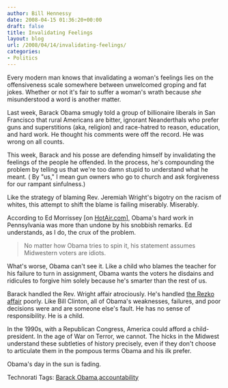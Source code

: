 ```yaml
---
author: Bill Hennessy
date: 2008-04-15 01:36:20+00:00
draft: false
title: Invalidating Feelings
layout: blog
url: /2008/04/14/invalidating-feelings/
categories:
- Politics
---
```


Every modern man knows that invalidating a woman's feelings lies on the offensiveness scale somewhere between unwelcomed groping and fat jokes. Whether or not it's fair to suffer a woman's wrath because _she_ misunderstood a word is another matter.

 

Last week, Barack Obama smugly told a group of billionaire liberals in San Francisco that rural Americans are bitter, ignorant Neanderthals who prefer guns and superstitions (aka, religion) and race-hatred to reason, education, and hard work. He thought his comments were off the record. He was wrong on all counts.

 

This week, Barack and his posse are defending himself by invalidating the feelings of the people he offended. In the process, he's compounding the problem by telling us that we're too damn stupid to understand what he meant. ( By "us," I mean gun owners who go to church and ask forgiveness for our rampant sinfulness.)

 

Like the strategy of blaming Rev. Jeremiah Wright's bigotry on the racism of whites, this attempt to shift the blame is failing miserably. Miserably.

 

According to Ed Morrissey [on [HotAir.com](https://hotair.com/archives/2008/04/14/bad-news-for-barack-media-moving-beyond-bitter/)], Obama's hard work in Pennsylvania was more than undone by his snobbish remarks. Ed understands, as I do, the crux of the problem.

 

>   
> 
> No matter how Obama tries to spin it, his statement assumes Midwestern voters are idiots.
> 
> 

 

What's worse, Obama can't see it. Like a child who blames the teacher for his failure to turn in assignment, Obama wants the voters he disdains and ridicules to forgive him solely because he's smarter than the rest of us.

 

Barack handled the Rev. Wright affair atrociously. He's handled [the Rezko affair](https://hotair.com/archives/2008/04/14/obama-met-auchi-through-rezko-in-2004/) poorly. Like Bill Clinton, all of Obama's weaknesses, failures, and poor decisions were and are someone else's fault. He has no sense of responsibility. He is a child.

 

In the 1990s, with a Republican Congress, America could afford a child-president. In the age of War on Terror, we cannot. The hicks in the Midwest understand these subtleties of history precisely, even if they don't choose to articulate them in the pompous terms Obama and his ilk prefer.

 

Obama's day in the sun is fading.

 

Technorati Tags: [Barack Obama](https://technorati.com/tags/Barack%20Obama),[accountability](https://technorati.com/tags/accountability)
